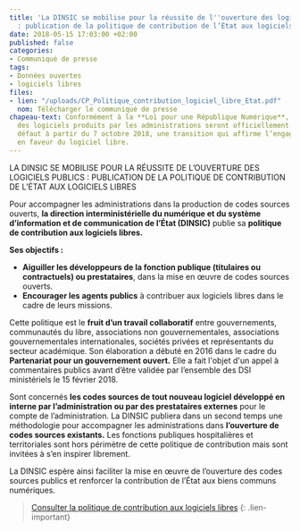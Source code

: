 ```yaml
---
title: 'La DINSIC se mobilise pour la réussite de l''ouverture des logiciels publics
  : publication de la politique de contribution de l’État aux logiciels libres'
date: 2018-05-15 17:03:00 +02:00
published: false
categories:
- Communiqué de presse
tags:
- Données ouvertes
- logiciels libres
files:
- lien: "/uploads/CP_Politique_contribution_logiciel_libre_Etat.pdf"
  nom: Télécharger le communiqué de presse
chapeau-text: Conformément à la **Loi pour une République Numérique**, les codes sources
  des logiciels produits par les administrations seront officiellement libres par
  défaut à partir du 7 octobre 2018, une transition qui affirme l’engagement de l’État
  en faveur du logiciel libre.
---
```


LA DINSIC SE MOBILISE POUR LA RÉUSSITE DE L’OUVERTURE DES LOGICIELS PUBLICS : PUBLICATION DE LA POLITIQUE DE CONTRIBUTION DE L’ÉTAT AUX LOGICIELS LIBRES

Pour accompagner les administrations dans la production de codes sources ouverts, **la direction interministérielle du numérique et du système d’information et de communication de l’État (DINSIC)** publie sa **politique de contribution aux logiciels libres.**
 
**Ses objectifs :**
 
* **Aiguiller les développeurs de la fonction publique (titulaires ou contractuels) ou prestataires**, dans la mise en œuvre de codes sources ouverts. 
* **Encourager les agents publics** à contribuer aux logiciels libres dans le cadre de leurs missions. 
 
Cette politique est le **fruit d’un travail collaboratif** entre gouvernements, communautés du libre, associations non gouvernementales, associations gouvernementales internationales, sociétés privées et représentants du secteur académique. Son élaboration a débuté en 2016 dans le cadre du **Partenariat pour un gouvernement ouvert.** Elle a fait l'objet d'un appel à commentaires publics avant d’être validée par l’ensemble des DSI ministériels le 15 février 2018.  

Sont concernés **les codes sources de tout nouveau logiciel développé en interne par l’administration ou par des prestataires externes** pour le compte de l’administration. La DINSIC publiera dans un second temps  une méthodologie pour accompagner les administrations dans **l’ouverture de codes sources existants.**  Les fonctions publiques hospitalières et territoriales sont hors périmètre de cette politique de contribution mais sont invitées à s’en inspirer librement. 

La DINSIC espère ainsi faciliter la mise en œuvre de l’ouverture des codes sources publics et renforcer la contribution de l’État aux biens communs numériques. 
 
> [Consulter la politique de contribution aux logiciels libres](https://disic.github.io/politique-de-contribution-open-source/)
{: .lien-important}
